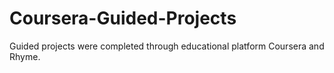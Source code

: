 # Coursera-Guided-Projects
Guided projects were completed through educational platform Coursera and Rhyme. 
